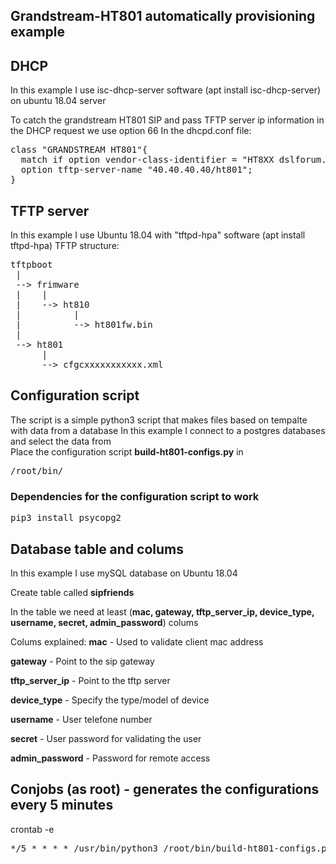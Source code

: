 ## Grandstream-HT801 automatically provisioning example


## DHCP
In this example I use isc-dhcp-server software (apt install isc-dhcp-server) on ubuntu 18.04 server

To catch the grandstream HT801 SIP and pass TFTP server ip information in the DHCP request we use option 66
In the dhcpd.conf file:
<pre>
class "GRANDSTREAM HT801"{
  match if option vendor-class-identifier = "HT8XX dslforum.org";
  option tftp-server-name "40.40.40.40/ht801";
}
</pre>

## TFTP server
In this example I use Ubuntu 18.04 with "tftpd-hpa" software (apt install tftpd-hpa)
TFTP structure:
<pre>
tftpboot
 |
 --> frimware
 |    |
 |    --> ht810
 |          |
 |          --> ht801fw.bin
 |
 --> ht801
      |
      --> cfgcxxxxxxxxxxx.xml
</pre>

## Configuration script
The script is a simple python3 script that makes files based on tempalte with data from a database
In this example I connect to a postgres databases and select the data from  
Place the configuration script **build-ht801-configs.py** in <pre>/root/bin/</pre>

### Dependencies for the configuration script to work
<pre>
pip3 install psycopg2
</pre>

## Database table and colums
In this example I use mySQL database on Ubuntu 18.04

Create table called **sipfriends**

In the table we need at least (**mac, gateway, tftp_server_ip, device_type, username, secret, admin_password**) colums

Colums explained:
**mac** - Used to validate client mac address

**gateway** - Point to the sip gateway

**tftp_server_ip** - Point to the tftp server

**device_type** - Specify the type/model of device

**username** - User telefone number

**secret** - User password for validating the user

**admin_password** - Password for remote access


## Conjobs (as root) - generates the configurations every 5 minutes
crontab -e 
<pre>*/5 * * * * /usr/bin/python3 /root/bin/build-ht801-configs.py</pre>
